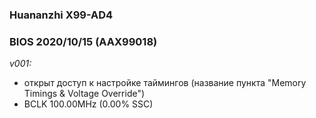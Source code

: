 ### Huananzhi X99-AD4
### BIOS 2020/10/15 (AAX99018)

*v001:*
* открыт доступ к настройке таймингов (название пункта "Memory Timings & Voltage Override")
* BCLK 100.00MHz (0.00% SSC)
